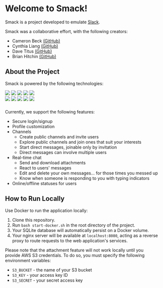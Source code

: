 # Welcome to Smack!

Smack is a project developed to emulate <a href="https://slack.com">Slack</a>.

Smack was a collaborative effort, with the following creators:

- Cameron Beck <a target="_blank" href="https://github.com/cbkinase">(GitHub)</a>
- Cynthia Liang <a href="https://github.com/cynthialiang00">(GitHub)</a>
- Dave Titus <a href="https://github.com/dtitus929">(GitHub)</a>
- Brian Hitchin <a href="https://github.com/brianhitchin">(GitHub)</a>

## About the Project

Smack is powered by the following technologies:

<div>
<img class="logo" src="https://img.shields.io/badge/AWS-%23FF9900.svg?style=for-the-badge&logo=amazon-aws&logoColor=white">
<img class="logo" src="https://img.shields.io/badge/Socket.io-black?style=for-the-badge&logo=socket.io&badgeColor=010101">
<img class="logo" src="https://img.shields.io/badge/react-%2320232a.svg?style=for-the-badge&logo=react&logoColor=%2361DAFB">
<img class="logo" src="https://img.shields.io/badge/redux-%23593d88.svg?style=for-the-badge&logo=redux&logoColor=white">
<img class="logo" src="https://img.shields.io/badge/flask-%23000.svg?style=for-the-badge&logo=flask&logoColor=white">
</div>

<div>
<img class="logo" src="https://img.shields.io/badge/postgres-%23316192.svg?style=for-the-badge&logo=postgresql&logoColor=white">
<img class="logo" src="https://img.shields.io/badge/redis-%23DD0031.svg?style=for-the-badge&logo=redis&logoColor=white">
<img class="logo" src="https://img.shields.io/badge/nginx-%23009639.svg?style=for-the-badge&logo=nginx&logoColor=white">
<img class="logo" src="https://img.shields.io/badge/gunicorn-%298729.svg?style=for-the-badge&logo=gunicorn&logoColor=white">
<img class="logo" src="https://img.shields.io/badge/docker-%230db7ed.svg?style=for-the-badge&logo=docker&logoColor=white">
</div>


<div style="height:10px"></div>

Currently, we support the following features:

- Secure login/signup
- Profile customization
- Channels
    - Create public channels and invite users
    - Explore public channels and join ones that suit your interests
    - Start direct messages, joinable only by invitation
    - Direct messages can involve multiple users
- Real-time chat
    - Send and download attachments
    - React to users' messages
    - Edit and delete your own messages... for those times you messed up
    - Know when someone is responding to you with typing indicators
- Online/offline statuses for users

## How to Run Locally

Use Docker to run the application locally:

1. Clone this repository.
2. Run `bash start-docker.sh` in the root directory of the project.
3. Your SQLite database will automatically persist on a Docker volume.
4. Your nginx server will be available at `localhost:8080`, acting as a reverse proxy to route requests to the web application's services.

Please note that the attachment feature will not work locally until you provide AWS S3 credentials. To do so, you must specify the following environment variables:
- `S3_BUCKET` - the name of your S3 bucket
- `S3_KEY` - your access key ID
- `S3_SECRET` - your secret access key
